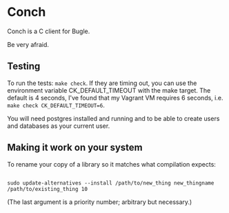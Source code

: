 # Conch

Conch is a C client for Bugle.

Be very afraid.

## Testing

To run the tests: `make check`. If they are timing out, you can use the environment variable CK_DEFAULT_TIMEOUT with the make target. The default is 4 seconds, I've found that my Vagrant VM requires 6 seconds, i.e. `make check CK_DEFAULT_TIMEOUT=6`.

You will need postgres installed and running and to be able to create users and
databases as your current user.

## Making it work on your system

To rename your copy of a library so it matches what compilation expects:

````

sudo update-alternatives --install /path/to/new_thing new_thingname /path/to/existing_thing 10

````

(The last argument is a priority number; arbitrary but necessary.)
